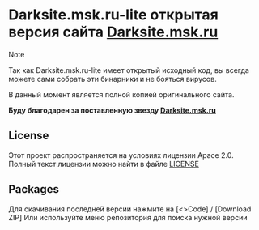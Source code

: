 # Darksite.msk.ru-lite открытая версия сайта **[Darksite.msk.ru](https://darksite.msk.ru/)**

> [!NOTE]  
> Так как Darksite.msk.ru-lite имеет открытый исходный код, вы всегда можете сами собрать эти бинарники и не бояться вирусов.
> 
> В данный момент является полной копией оригинального сайта.
> 
>**Буду благодарен за поставленную звезду [Darksite.msk.ru](https://github.com/Leoni-0990/Darksite.msk.ru-lite)**

## License

Этот проект распространяется на условиях лицензии Apace 2.0.  
Полный текст лицензии можно найти в файле [LICENSE](./LICENSE)

## Packages

Для скачивания последней версии нажмите на [<>Code] / [Download ZIP]
Или используйте меню репозитория для поиска нужной версии
